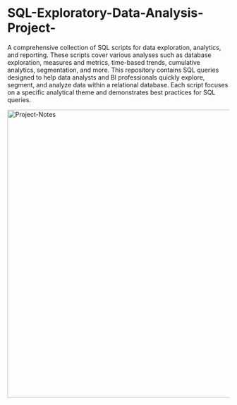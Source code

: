 # SQL-Exploratory-Data-Analysis-Project-
A comprehensive collection of SQL scripts for data exploration, analytics, and reporting. These scripts cover various analyses such as database exploration, measures and metrics, time-based trends, cumulative analytics, segmentation, and more.
This repository contains SQL queries designed to help data analysts and BI professionals quickly explore, segment, and analyze data within a relational database. Each script focuses on a specific analytical theme and demonstrates best practices for SQL queries.

<img width="1273" height="654" alt="Project-Notes" src="https://github.com/user-attachments/assets/2402b0e7-b93c-4202-84ae-b131909d0ce6" />
